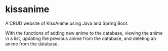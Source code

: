 # kissanime
A CRUD website of KissAnime using Java and Spring Boot.

With the functions of adding new anime to the database, viewing the anime in a list, updating the previous anime from the database, and deleting an anime from the database.

